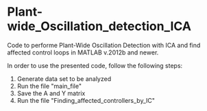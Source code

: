 # Plant-wide_Oscillation_detection_ICA
Code to performe Plant-Wide Oscillation Detection with ICA and find affected control loops in MATLAB v.2012b and newer.

In order to use the presented code, follow the following steps:

1. Generate data set to be analyzed
2. Run the file "main_file"
3. Save the A and Y matrix
4. Run the file "Finding_affected_controllers_by_IC"


